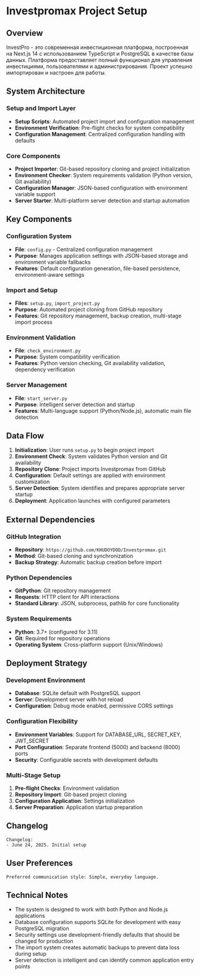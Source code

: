 # Investpromax Project Setup

## Overview

InvestPro - это современная инвестиционная платформа, построенная на Next.js 14 с использованием TypeScript и PostgreSQL в качестве базы данных. Платформа предоставляет полный функционал для управления инвестициями, пользователями и администрирования. Проект успешно импортирован и настроен для работы.

## System Architecture

### Setup and Import Layer
- **Setup Scripts**: Automated project import and configuration management
- **Environment Verification**: Pre-flight checks for system compatibility
- **Configuration Management**: Centralized configuration handling with defaults

### Core Components
- **Project Importer**: Git-based repository cloning and project initialization
- **Environment Checker**: System requirements validation (Python version, Git availability)
- **Configuration Manager**: JSON-based configuration with environment variable support
- **Server Starter**: Multi-platform server detection and startup automation

## Key Components

### Configuration System
- **File**: `config.py` - Centralized configuration management
- **Purpose**: Manages application settings with JSON-based storage and environment variable fallbacks
- **Features**: Default configuration generation, file-based persistence, environment-aware settings

### Import and Setup
- **Files**: `setup.py`, `import_project.py`
- **Purpose**: Automated project cloning from GitHub repository
- **Features**: Git repository management, backup creation, multi-stage import process

### Environment Validation
- **File**: `check_environment.py`
- **Purpose**: System compatibility verification
- **Features**: Python version checking, Git availability validation, dependency verification

### Server Management
- **File**: `start_server.py`
- **Purpose**: Intelligent server detection and startup
- **Features**: Multi-language support (Python/Node.js), automatic main file detection

## Data Flow

1. **Initialization**: User runs `setup.py` to begin project import
2. **Environment Check**: System validates Python version and Git availability
3. **Repository Clone**: Project imports Investpromax from GitHub
4. **Configuration**: Default settings are applied with environment customization
5. **Server Detection**: System identifies and prepares appropriate server startup
6. **Deployment**: Application launches with configured parameters

## External Dependencies

### GitHub Integration
- **Repository**: `https://github.com/KHUDOYDOD/Investpromax.git`
- **Method**: Git-based cloning and synchronization
- **Backup Strategy**: Automatic backup creation before import

### Python Dependencies
- **GitPython**: Git repository management
- **Requests**: HTTP client for API interactions
- **Standard Library**: JSON, subprocess, pathlib for core functionality

### System Requirements
- **Python**: 3.7+ (configured for 3.11)
- **Git**: Required for repository operations
- **Operating System**: Cross-platform support (Unix/Windows)

## Deployment Strategy

### Development Environment
- **Database**: SQLite default with PostgreSQL support
- **Server**: Development server with hot reload
- **Configuration**: Debug mode enabled, permissive CORS settings

### Configuration Flexibility
- **Environment Variables**: Support for DATABASE_URL, SECRET_KEY, JWT_SECRET
- **Port Configuration**: Separate frontend (5000) and backend (8000) ports
- **Security**: Configurable secrets with development defaults

### Multi-Stage Setup
1. **Pre-flight Checks**: Environment validation
2. **Repository Import**: Git-based project cloning
3. **Configuration Application**: Settings initialization
4. **Server Preparation**: Application startup preparation

## Changelog

```
Changelog:
- June 24, 2025. Initial setup
```

## User Preferences

```
Preferred communication style: Simple, everyday language.
```

## Technical Notes

- The system is designed to work with both Python and Node.js applications
- Database configuration supports SQLite for development with easy PostgreSQL migration
- Security settings use development-friendly defaults that should be changed for production
- The import system creates automatic backups to prevent data loss during setup
- Server detection is intelligent and can identify common application entry points